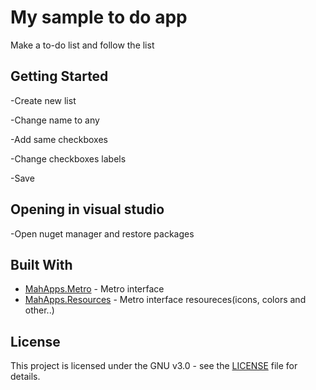 # My sample to do app

Make a to-do list and follow the list

## Getting Started

-Create new list

-Change name to any

-Add same checkboxes

-Change checkboxes labels

-Save

## Opening in visual studio
-Open nuget manager and restore packages

## Built With

* [MahApps.Metro](https://www.nuget.org/packages/MahApps.Metro) - Metro interface
* [MahApps.Resources](https://www.nuget.org/packages/MahApps.Metro.Resources/) - Metro interface resoureces(icons, colors and other..)


## License

This project is licensed under the GNU v3.0 - see the [LICENSE](LICENSE) file for details.
